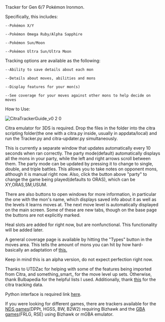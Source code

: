 Tracker for Gen 6/7 Pokémon Ironmon.

Specifically, this includes:

    --Pokémon X/Y

    --Pokémon Omega Ruby/Alpha Sapphire

    --Pokémon Sun/Moon

    --Pokémon Ultra Sun/Ultra Moon

Tracking options are available as the following:

    --Ability to save details about each mon

    --Details about moves, abilities and mons

    --Display features for your mon(s)
    
    --See coverage for your moves against other mons to help decide on moves

How to Use:

![CitraTrackerGuide_v0 2 0](https://user-images.githubusercontent.com/104039936/236666717-5667d013-5fe8-4dee-86b1-bc046415d930.png)

Citra emulator for 3DS is required. Drop the files in the folder into the citra scripting folder(the one with a citra.py inside, usually in appdata/local) and run the Tracker.py and citra-updater.py simultaneously.


This is currently a separate window that updates automatically every 10 seconds when ran correctly. The party mode(default) automatically displays all the mons in your party, while the left and right arrows scroll between them. The party mode can be updated by pressing it to change to single, double, and triple battles. This allows you to take notes on opponent mons, although it is manual right now. Also, click the button above "party" to change the game being played(defaults to ORAS), which can be XY,ORAS,SM,USUM. 

There are also buttons to open windows for more information, in particular the one with the mon's name, which displays saved info about it as well as the levels it learns moves at. The next move level is automatically displayed on the main screen. Some of these are new tabs, though on the base page the buttons are not explicitly marked.

Heal slots are added for right now, but are nonfunctional. This functionality will be added later.

A general coverage page is available by hitting the "Types" button in the moves area. This tells the amount of mons you can hit by how hard- basically an adaptation of [this.](https://wesleystedman.github.io/ironmon-moveset-coverage-calc/)

Keep in mind this is an alpha version, do not expect perfection right now.

Thanks to UTDZac for helping with some of the features being imported from Citra, and something_smart_ for the move level up sets. Otherwise, thank Bulbapedia for the helpful lists I used. Additionally, thank [this](https://github.com/EverOddish/PokeStreamer-Tools) for the citra tracking data.

Python interface is required link [here](https://www.python.org/downloads/).

If you were looking for different games, there are trackers available for the [NDS games](https://github.com/Brian0255/NDS-Ironmon-Tracker)(DPPt, HGSS, BW, B2W2) requiring Bizhawk and the [GBA games](https://github.com/besteon/Ironmon-Tracker)(FRLG, RSE) using Bizhawk or mGBA emulator.
